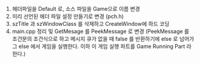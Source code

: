 1. 헤더파일을  Default 로, 소스 파일을 Game으로 이름 변경
2. 미리 선언된 헤더 파일 설정 만들기로 변경 (pch.h)
3. szTitle 과 szWindowClass 를 삭제하고 CreateWindow에 하드 코딩
4. main.cpp 정리 및 GetMesage 를 PeekMessage 로 변경 (PeekMessage 를 조건문의 조건식으로 하고 메시지 큐가 없을 때 false 를 반환하기에 else 로 넘어가 그 else 에서 게임을 실행한다. 이하 이 게임 실행 파트를 Game Running Part 라 한다.)

